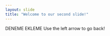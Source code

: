 ```yaml
---
layout: slide
title: "Welcome to our second slide!"
---
```

DENEME EKLEME
Use the left arrow to go back!
